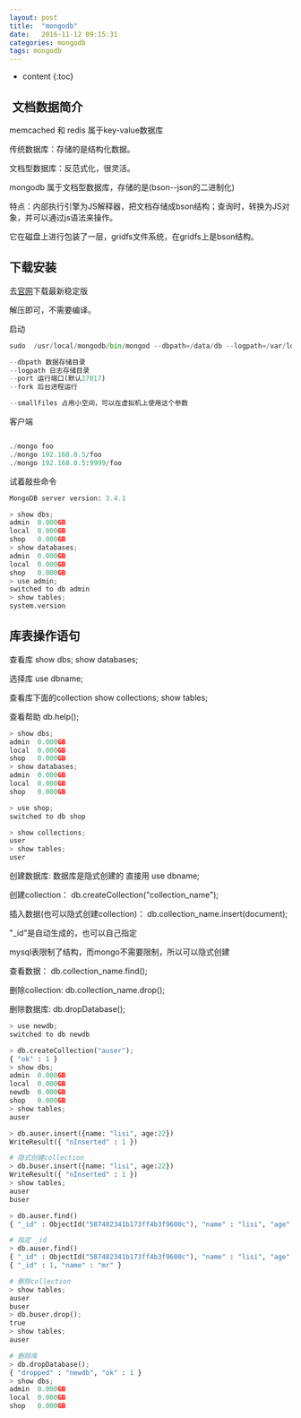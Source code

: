 ```yaml
---
layout: post
title:  "mongodb"
date:   2016-11-12 09:15:31
categories: mongodb
tags: mongodb
---
```


* content
{:toc}

##  文档数据简介

memcached 和 redis 属于key-value数据库

传统数据库：存储的是结构化数据。

文档型数据库：反范式化，很灵活。

mongodb 属于文档型数据库，存储的是(bson--json的二进制化)

特点：内部执行引擎为JS解释器，把文档存储成bson结构；查询时，转换为JS对象，并可以通过js语法来操作。

它在磁盘上进行包装了一层，gridfs文件系统，在gridfs上是bson结构。

## 下载安装

去[官网](http://mongodb.org)下载最新稳定版

解压即可，不需要编译。

启动

```python
sudo  /usr/local/mongodb/bin/mongod --dbpath=/data/db --logpath=/var/log/mongodb/mongodb.log --fork

--dbpath 数据存储目录
--logpath 日志存储目录
--port 运行端口(默认27017)
--fork 后台进程运行

--smallfiles 占用小空间，可以在虚拟机上使用这个参数
```

客户端

```python

./mongo foo
./mongo 192.168.0.5/foo
./mongo 192.168.0.5:9999/foo

```

试着敲些命令

```python
MongoDB server version: 3.4.1

> show dbs;
admin  0.000GB
local  0.000GB
shop   0.000GB
> show databases;
admin  0.000GB
local  0.000GB
shop   0.000GB
> use admin;
switched to db admin
> show tables;
system.version

```


## 库表操作语句

查看库  show dbs; show databases;

选择库  use dbname;

查看库下面的collection  show collections; show tables;

查看帮助  db.help();

```python
> show dbs;
admin  0.000GB
local  0.000GB
shop   0.000GB
> show databases;
admin  0.000GB
local  0.000GB
shop   0.000GB

> use shop;
switched to db shop

> show collections;
user
> show tables;
user

```

创建数据库:  数据库是隐式创建的 直接用 use dbname;

创建collection：  db.createCollection("collection_name");

插入数据(也可以隐式创建collection)：  db.collection_name.insert(document);

"_id"是自动生成的，也可以自己指定

mysql表限制了结构，而mongo不需要限制，所以可以隐式创建

查看数据：  db.collection_name.find();

删除collection:  db.collection_name.drop();

删除数据库:  db.dropDatabase();


```python
> use newdb;
switched to db newdb

> db.createCollection("auser");
{ "ok" : 1 }
> show dbs;
admin  0.000GB
local  0.000GB
newdb  0.000GB
shop   0.000GB
> show tables;
auser

> db.auser.insert({name: "lisi", age:22})
WriteResult({ "nInserted" : 1 })

# 隐式创建collection
> db.buser.insert({name: "lisi", age:22})
WriteResult({ "nInserted" : 1 })
> show tables;
auser
buser

> db.auser.find()
{ "_id" : ObjectId("587482341b173ff4b3f9600c"), "name" : "lisi", "age" : 22 }

# 指定 _id
> db.auser.find()
{ "_id" : ObjectId("587482341b173ff4b3f9600c"), "name" : "lisi", "age" : 22 }
{ "_id" : 1, "name" : "mr" }

# 删除collection
> show tables;
auser
buser
> db.buser.drop();
true
> show tables;
auser

# 删除库
> db.dropDatabase();
{ "dropped" : "newdb", "ok" : 1 }
> show dbs;
admin  0.000GB
local  0.000GB
shop   0.000GB
```







